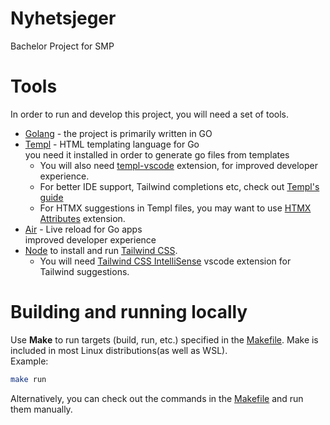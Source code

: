 # Nyhetsjeger  
Bachelor Project for SMP  

# Tools  
In order to run and develop this project, you will need a set of tools.  

- [Golang](https://go.dev/) - the project is primarily written in GO  
- [Templ](https://templ.guide/quick-start/installation) - HTML templating language for Go  
    you need it installed in order to generate go files from templates  
    - You will also need [templ-vscode](https://marketplace.visualstudio.com/items?itemName=a-h.templ) extension, for improved developer experience.  
    - For better IDE support, Tailwind completions etc, check out [Templ's guide](https://templ.guide/commands-and-tools/ide-support/)  
    - For HTMX suggestions in Templ files, you may want to use [HTMX Attributes](https://marketplace.visualstudio.com/items?itemName=CraigRBroughton.htmx-attributes) extension.  
- [Air](https://github.com/cosmtrek/air?tab=readme-ov-file#via-go-install-recommended) - Live reload for Go apps  
    improved developer experience  
- [Node](https://nodejs.org/) to install and run [Tailwind CSS](https://tailwindcss.com/).  
    - You will need [Tailwind CSS IntelliSense](https://marketplace.visualstudio.com/items?itemName=bradlc.vscode-tailwindcss) vscode extension for Tailwind suggestions.  

# Building and running locally  
Use **Make** to run targets (build, run, etc.) specified in the [Makefile](./Makefile). Make is included in most Linux distributions(as well as WSL).  
Example:  
```bash
make run
```

Alternatively, you can check out the commands in the [Makefile](./Makefile) and run them manually.
